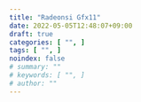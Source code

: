 ```yaml
---
title: "Radeonsi Gfx11"
date: 2022-05-05T12:48:07+09:00
draft: true
categories: [ "", ]
tags: [ "", ]
noindex: false
# summary: ""
# keywords: [ "", ]
# author: ""
---
```


